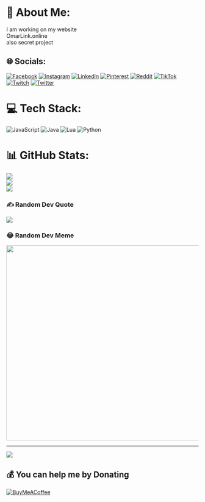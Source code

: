 # 💫 About Me:
I am working on my website <br>OmarLink.online<br>also secret project


## 🌐 Socials:
[![Facebook](https://img.shields.io/badge/Facebook-%231877F2.svg?logo=Facebook&logoColor=white)](https://facebook.com/OmarAmgad8357) [![Instagram](https://img.shields.io/badge/Instagram-%23E4405F.svg?logo=Instagram&logoColor=white)](https://instagram.com/OmarAmgad.8357) [![LinkedIn](https://img.shields.io/badge/LinkedIn-%230077B5.svg?logo=linkedin&logoColor=white)](https://linkedin.com/in/OmarAmgad8357) [![Pinterest](https://img.shields.io/badge/Pinterest-%23E60023.svg?logo=Pinterest&logoColor=white)](https://pinterest.com/OmarAmgad8357) [![Reddit](https://img.shields.io/badge/Reddit-%23FF4500.svg?logo=Reddit&logoColor=white)](https://reddit.com/user/OmarAmgad8357) [![TikTok](https://img.shields.io/badge/TikTok-%23000000.svg?logo=TikTok&logoColor=white)](https://tiktok.com/@OmarAmgad8357) [![Twitch](https://img.shields.io/badge/Twitch-%239146FF.svg?logo=Twitch&logoColor=white)](https://twitch.tv/OmarAmgad8357) [![Twitter](https://img.shields.io/badge/Twitter-%231DA1F2.svg?logo=Twitter&logoColor=white)](https://twitter.com/OmarAmgad8357) 

# 💻 Tech Stack:
![JavaScript](https://img.shields.io/badge/javascript-%23323330.svg?style=flat-square&logo=javascript&logoColor=%23F7DF1E) ![Java](https://img.shields.io/badge/java-%23ED8B00.svg?style=flat-square&logo=java&logoColor=white) ![Lua](https://img.shields.io/badge/lua-%232C2D72.svg?style=flat-square&logo=lua&logoColor=white) ![Python](https://img.shields.io/badge/python-3670A0?style=flat-square&logo=python&logoColor=ffdd54)
# 📊 GitHub Stats:
![](https://github-readme-stats.vercel.app/api?username=OmarAmgad8357&theme=dark&hide_border=false&include_all_commits=false&count_private=false)<br/>
![](https://github-readme-streak-stats.herokuapp.com/?user=OmarAmgad8357&theme=dark&hide_border=false)<br/>
![](https://github-readme-stats.vercel.app/api/top-langs/?username=OmarAmgad8357&theme=dark&hide_border=false&include_all_commits=false&count_private=false&layout=compact)

### ✍️ Random Dev Quote
![](https://quotes-github-readme.vercel.app/api?type=horizontal&theme=radical)

### 😂 Random Dev Meme
<img src="https://random-memer.herokuapp.com/" width="512px"/>

---
[![](https://visitcount.itsvg.in/api?id=OmarAmgad8357&icon=0&color=0)](https://visitcount.itsvg.in)

  ## 💰 You can help me by Donating
  [![BuyMeACoffee](https://img.shields.io/badge/Buy%20Me%20a%20Coffee-ffdd00?style=for-the-badge&logo=buy-me-a-coffee&logoColor=black)](https://buymeacoffee.com/OmarAmgad8357) 

  
<!-- Proudly created with GPRM ( https://gprm.itsvg.in ) -->
